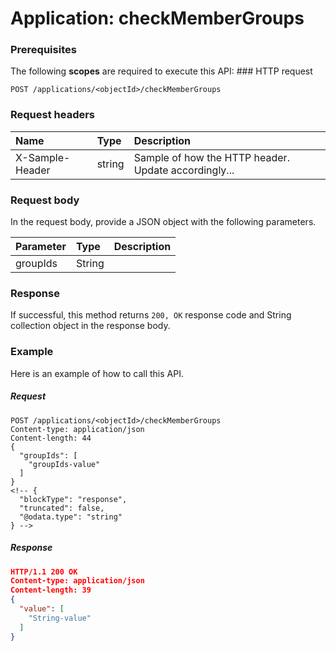 # Application: checkMemberGroups


### Prerequisites
The following **scopes** are required to execute this API: ### HTTP request
<!-- { "blockType": "ignored" } -->
```http
POST /applications/<objectId>/checkMemberGroups

```
### Request headers
| Name       | Type | Description|
|:---------------|:--------|:----------|
| X-Sample-Header  | string  | Sample of how the HTTP header. Update accordingly...|

### Request body
In the request body, provide a JSON object with the following parameters.

| Parameter	   | Type	|Description|
|:---------------|:--------|:----------|
|groupIds|String||

### Response
If successful, this method returns `200, OK` response code and String collection object in the response body.

### Example
Here is an example of how to call this API.
##### Request
<!-- {
  "blockType": "request",
  "name": "application_checkmembergroups"
}-->
```http
POST /applications/<objectId>/checkMemberGroups
Content-type: application/json
Content-length: 44
{
  "groupIds": [
    "groupIds-value"
  ]
}
<!-- {
  "blockType": "response",
  "truncated": false,
  "@odata.type": "string"
} -->
```
##### Response
```json
HTTP/1.1 200 OK
Content-type: application/json
Content-length: 39
{
  "value": [
    "String-value"
  ]
}
```

<!-- uuid: 0e9e2039-6d15-4080-8f7b-af3a2f80f278
2015-10-15 04:04:54 UTC -->
<!-- {
  "type": "#page.annotation",
  "description": "Application: checkMemberGroups",
  "keywords": "",
  "section": "documentation",
  "tocPath": ""
}-->